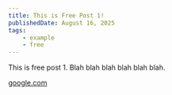```yaml
---
title: This is Free Post 1!
publishedDate: August 16, 2025
tags:
    - example
    - free
---
```


This is free post 1. Blah blah blah blah blah blah.

[google.com](https://x.com)
